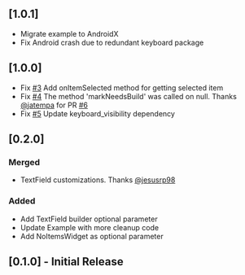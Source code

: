 ## [1.0.1]
- Migrate example to AndroidX
- Fix Android crash due to redundant keyboard package

## [1.0.0]

* Fix [#3](https://github.com/apgapg/search_widget/issues/3) Add onItemSelected method for getting selected item
* Fix [#4](https://github.com/apgapg/search_widget/issues/4) The method 'markNeedsBuild' was called on null. Thanks [@jatempa](https://github.com/jatempa) for PR [#6](https://github.com/apgapg/search_widget/pull/6)
* Fix [#5](https://github.com/apgapg/search_widget/issues/5) Update keyboard_visibility dependency

## [0.2.0]
### Merged  
- TextField customizations. Thanks [@jesusrp98](https://github.com/jesusrp98)
### Added
- Add TextField builder optional parameter
- Update Example with more cleanup code
- Add NoItemsWidget as optional parameter
## [0.1.0] - Initial Release
